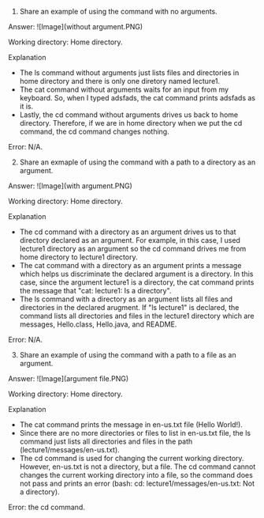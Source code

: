 1. Share an example of using the command with no arguments.

Answer: ![Image](without argument.PNG)

Working directory: Home directory.

Explanation 
- The ls command without arguments just lists files and directories in home directory and there is only one diretory named lecture1.
- The cat command without arguments waits for an input from my keyboard. So, when I typed adsfads, the cat command prints adsfads as it is.
- Lastly, the cd command without arguments drives us back to home directory. Therefore, if we are in home directory when we put the cd command, the cd command changes nothing.

Error: N/A.

2. Share an exmaple of using the command with a path to a directory as an argument.

Answer: ![Image](with argument.PNG)

Working directory: Home directory. 

Explanation
- The cd command with a directory as an argument drives us to that directory declared as an argument. For example, in this case, I used lecture1 directory as an argument so the cd command drives me from home directory to lecture1 directory.
- The cat command with a directory as an argument prints a message which helps us discriminate the declared argument is a directory. In this case, since the argument lecture1 is a directory, the cat command prints the message that "cat: lecture1: Is a directory".
- The ls command with a directory as an argument lists all files and directories in the declared arugment. If "ls lecture1" is declared, the command lists all directories and files in the lecture1 directory which are messages, Hello.class, Hello.java, and README.

Error: N/A.

3. Share an example of using the command with a path to a file as an argument.

Answer: ![Image](argument file.PNG)

Working directory: Home directory.

Explanation
- The cat command prints the message in en-us.txt file (Hello World!).
- Since there are no more directories or files to list in en-us.txt file, the ls command just lists all directories and files in the path (lecture1/messages/en-us.txt).
- The cd command is used for changing the current working directory. However, en-us.txt is not a directory, but a file. The cd command cannot changes the current working directory into a file, so the command does not pass and prints an error (bash: cd: lecture1/messages/en-us.txt: Not a directory).
  
Error: the cd command.

